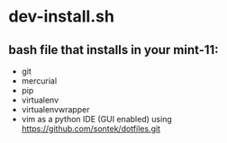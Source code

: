  # dev-install.sh
 ## bash file that installs in your mint-11:
 * git
 * mercurial
 * pip
 * virtualenv
 * virtualenvwrapper
 * vim as a python IDE (GUI enabled) using https://github.com/sontek/dotfiles.git
